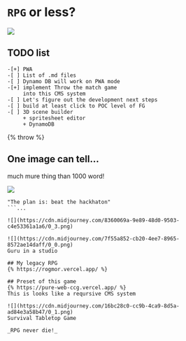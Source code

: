 # `RPG` or less?

![](https://cdn.midjourney.com/4c1316fc-1022-4b3d-8a6b-ec6f3cd8cd9c/0_2.png)
## TODO list
```
-[+] PWA
-[ ] List of .md files
-[ ] Dynamo DB will work on PWA mode 
-[+] implement Throw the match game 
     into this CMS system
-[ ] Let's figure out the development next steps
-[ ] build at least click to POC level of FG
-[ ] 3D scene builder 
     + spritesheet editor 
     + DynamoDB
```

{% throw %}

## One image can tell...
much mure thing than 1000 word!


![](https://cdn.midjourney.com/8a2570d2-b7ea-4540-8d35-4051e38b9549/0_0.png)

```
"The plan is: beat the hackhaton"
```...

![](https://cdn.midjourney.com/8360069a-9e89-48d0-9503-c4e53361a1a6/0_3.png)

![](https://cdn.midjourney.com/7f55a852-cb20-4ee7-8965-8572ae14daff/0_0.png)
Guru in a studio

## My legacy RPG
{% https://rogmor.vercel.app/ %}

## Preset of this game
{% https://pure-web-ccg.vercel.app/ %}
This is looks like a reqursive CMS system

![](https://cdn.midjourney.com/16bc28c0-cc9b-4ca9-8d5a-ad84e3a58b47/0_1.png)
Survival Tabletop Game

_RPG never die!_
